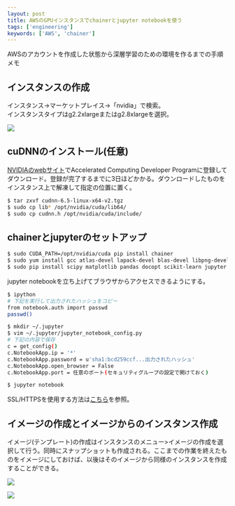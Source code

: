 ```yaml
---
layout: post
title: AWSのGPUインスタンスでchainerとjupyter notebookを使う
tags: ['engineering']
keywords: ['AWS', 'chainer']
---
```


AWSのアカウントを作成した状態から深層学習のための環境を作るまでの手順メモ

## インスタンスの作成

インスタンス->マーケットプレイス->「nvidia」で検索。<br/>インスタンスタイプはg2.2xlargeまたはg2.8xlargeを選択。

![ ](/img/blog_aws-chainer01.png)

## cuDNNのインストール(任意)

[NVIDIAのwebサイト](https://developer.nvidia.com/cudnn)でAccelerated Computing Developer Programに登録してダウンロード。登録が完了するまでに3日ほどかかる。ダウンロードしたものをインスタンス上で解凍して指定の位置に置く。

```bash
$ tar zxvf cudnn-6.5-linux-x64-v2.tgz
$ sudo cp lib* /opt/nvidia/cuda/lib64/
$ sudo cp cudnn.h /opt/nvidia/cuda/include/
```

## chainerとjupyterのセットアップ

```bash
$ sudo CUDA_PATH=/opt/nvidia/cuda pip install chainer
$ sudo yum install gcc atlas-devel lapack-devel blas-devel libpng-devel freetype-devel
$ sudo pip install scipy matplotlib pandas docopt scikit-learn jupyter
```

jupyter notebookを立ち上げてブラウザからアクセスできるようにする。

```bash
$ ipython
# 下記を実行して出力されたハッシュをコピー
from notebook.auth import passwd
passwd()

$ mkdir ~/.jupyter
$ vim ~/.jupyter/jupyter_notebook_config.py
# 下記の内容で保存
c = get_config()
c.NotebookApp.ip = '*'
c.NotebookApp.password = u'sha1:bcd259ccf...出力されたハッシュ'
c.NotebookApp.open_browser = False
c.NotebookApp.port = 任意のポート(セキュリティグループの設定で開けておく)

$ jupyter notebook
```

SSL/HTTPSを使用する方法は[こちら](http://jupyter-notebook.readthedocs.io/en/latest/public_server.html)を参照。

## イメージの作成とイメージからのインスタンス作成

イメージ(テンプレート)の作成はインスタンスのメニュー>イメージの作成を選択して行う。同時にスナップショットも作成される。ここまでの作業を終えたものをイメージにしておけば、以後はそのイメージから同様のインスタンスを作成することができる。

![ ](/img/blog_aws-chainer02.png)

![ ](/img/blog_aws-chainer03.png)
